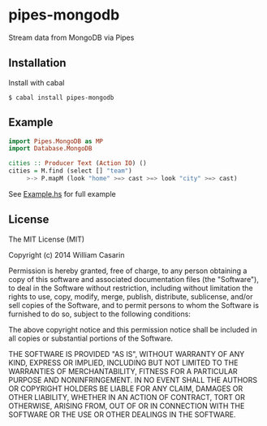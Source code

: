 
# pipes-mongodb

  Stream data from MongoDB via Pipes

## Installation

  Install with cabal

    $ cabal install pipes-mongodb

## Example

```haskell
import Pipes.MongoDB as MP
import Database.MongoDB

cities :: Producer Text (Action IO) ()
cities = M.find (select [] "team")
     >-> P.mapM (look "home" >=> cast >=> look "city" >=> cast)
```

  See [Example.hs](Pipes/MongoDB/Example.hs) for full example

## License

  The MIT License (MIT)

  Copyright (c) 2014 William Casarin

  Permission is hereby granted, free of charge, to any person obtaining a copy
  of this software and associated documentation files (the "Software"), to deal
  in the Software without restriction, including without limitation the rights
  to use, copy, modify, merge, publish, distribute, sublicense, and/or sell
  copies of the Software, and to permit persons to whom the Software is
  furnished to do so, subject to the following conditions:

  The above copyright notice and this permission notice shall be included in
  all copies or substantial portions of the Software.

  THE SOFTWARE IS PROVIDED "AS IS", WITHOUT WARRANTY OF ANY KIND, EXPRESS OR
  IMPLIED, INCLUDING BUT NOT LIMITED TO THE WARRANTIES OF MERCHANTABILITY,
  FITNESS FOR A PARTICULAR PURPOSE AND NONINFRINGEMENT. IN NO EVENT SHALL THE
  AUTHORS OR COPYRIGHT HOLDERS BE LIABLE FOR ANY CLAIM, DAMAGES OR OTHER
  LIABILITY, WHETHER IN AN ACTION OF CONTRACT, TORT OR OTHERWISE, ARISING FROM,
  OUT OF OR IN CONNECTION WITH THE SOFTWARE OR THE USE OR OTHER DEALINGS IN
  THE SOFTWARE.
